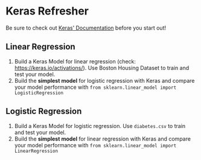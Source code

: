 # Keras Refresher
Be sure to check out [Keras' Documentation][keras] before you start out!

## Linear Regression
1. Build a Keras Model for linear regression (check: https://keras.io/activations/). Use Boston Housing Dataset to train and test your model.
1. Build the **simplest model** for logistic regression with Keras and compare your model performance with `from sklearn.linear_model import LogisticRegression`

## Logistic Regression
1. Build a Keras Model for logistic regression. Use `diabetes.csv` to train and test your model.
1. Build the **simplest model** for linear regression with Keras and compare your model performance with `from sklearn.linear_model import LinearRegression`

[keras]: https://keras.io/activations/
